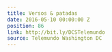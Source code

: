```yaml
---
title: Versos & patadas
date: 2016-05-10 00:00:00 Z
position: 86
link: http://bit.ly/DCSTelemundo
source: Telemundo Washington DC
---
```



